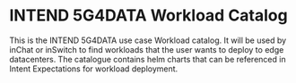 # INTEND 5G4DATA Workload Catalog
This is the INTEND 5G4DATA use case Workload catalog. It will be used by inChat or inSwitch to find workloads that the user wants to deploy to edge datacenters. The catalogue contains helm charts that can be referenced in Intent Expectations for workload deployment.

